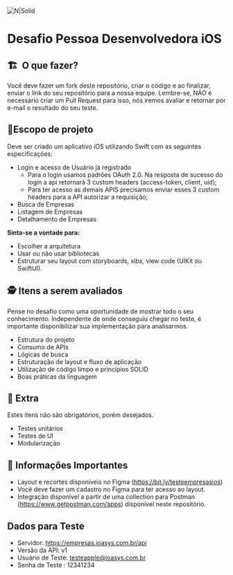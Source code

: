 ![N|Solid](logo_ioasys.png)

# Desafio Pessoa Desenvolvedora iOS

## 🏗  O que fazer?
Você deve fazer um fork deste repositório, criar o código e ao finalizar, enviar o link do seu repositório para a nossa equipe. Lembre-se, NÃO é necessário criar um Pull Request para isso, nós iremos avaliar e retornar por e-mail o resultado do seu teste. 

## 📱Escopo de projeto
Deve ser criado um aplicativo iOS utilizando Swift com as seguintes especificações:

* Login e acesso de Usuário já registrado
    * Para o login usamos padrões OAuth 2.0. Na resposta de sucesso do login a api retornará 3 custom headers (access-token, client, uid);
    * Para ter acesso as demais APIS precisamos enviar esses 3 custom headers para a API autorizar a requisição;
* Busca de Empresas
* Listagem de Empresas
* Detalhamento de Empresas

**Sinta-se a vontade para:**

* Escolher a arquitetura
* Usar ou não usar bibliotecas
* Estruturar seu layout com storyboards, xibs, view code (UIKit ou SwiftUI).

## 🕵 Itens a serem avaliados
Pense no desafio como uma oportunidade de mostrar todo o seu conhecimento. Independente de onde conseguiu chegar no teste, é importante disponibilizar sua implementação para analisarmos.

* Estrutura do projeto
* Consumo de APIs
* Lógicas de busca
* Estruturação de layout e fluxo de aplicação
* Utilização de código limpo e princípios SOLID
* Boas práticas da linguagem

## 🎁 Extra
Estes itens não são obrigatórios, porém desejados.

* Testes unitários
* Testes de UI
* Modularização

## 🚨 Informações Importantes
* Layout e recortes disponíveis no Figma (https://bit.ly/testeempresasios)
* Você deve fazer um cadastro no Figma para ter acesso ao layout.
* Integração disponível a partir de uma collection para Postman (https://www.getpostman.com/apps) disponível neste repositório.

## Dados para Teste
* Servidor: https://empresas.ioasys.com.br/api
* Versão da API: v1
* Usuário de Teste: testeapple@ioasys.com.br
* Senha de Teste : 12341234
